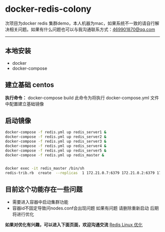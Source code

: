 # docker-redis-colony

次项目为docker redis 集群demo，本人机器为mac，如果系统不一致的请自行解决相关问题。如果有什么问题也可以与我沟通联系方式：469901870@qq.com
***
## 本地安装
- docker
- docker-compose

## 建立基础 centos
**执行命令：** docker-compose build
此命令为将执行 docker-compose.yml 文件中配置建立基础镜像

## 启动镜像

```bash
docker-compose -f redis.yml up redis_server1 &
docker-compose -f redis.yml up redis_server2 &
docker-compose -f redis.yml up redis_server3 &
docker-compose -f redis.yml up redis_server4 &
docker-compose -f redis.yml up redis_server5 &
docker-compose -f redis.yml up redis_master &


docker exec -it redis_master /bin/sh
redis-trib.rb  create  --replicas  1 172.21.0.7:6379 172.21.0.2:6379 172.21.0.3:6379 172.21.0.4:6379 172.21.0.5:6379 172.21.0.6:6379
```

## 目前这个功能存在一些问题
 - 需要进入容器中启动集群功能
 - 容器id不固定导致问nodes.conf会出现问题 如果有问题 请删除重新启动 后期将进行优化


**如果对优化有兴趣，可以进入下面页面，欢迎沟通交流**
[Redis Linux 优化](http://pearpai.com/2017/06/23/Redis-Linux-optimize/)